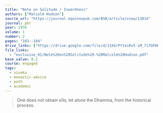 ```yaml
---
title: "Note on Solitude / Inwardness"
authors: ["Malcolm Hudson"]
source_url: "https://journal.equinoxpub.com/BSR/article/view/13814"
journal: pbr
year: 1976
volume: 1
number: 2
pages: "103--104"
drive_links: ["https://drive.google.com/file/d/11XGrPY1eiRv5-iM_7ifGFHHefsX6c8mk/view?usp=drivesdk"]
file_links:
  - "exclusive_01/Note%20on%20Solitude%20-%20Malcolm%20Hudson.pdf"
base_value: 0.2
course: engaged
tags:
  - viveka
  - monastic-advice
  - path
  - academic
---
```


> One does not obtain *sīla*, let alone the Dhamma, from the historical process.

